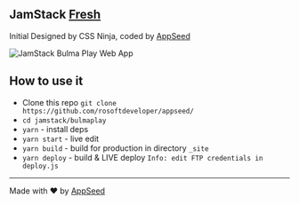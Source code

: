 ## JamStack [Fresh](https://bulma-css-bulmaplay.appseed.us)
Initial Designed by CSS Ninja, coded by [AppSeed](https://appseed.us) 

![JamStack Bulma Play Web App](https://static.appseed.us/misc/jamstack-bulma-css-bulmaplay.jpg)

## How to use it
- Clone this repo `git clone https://github.com/rosoftdeveloper/appseed/`
- `cd jamstack/bulmaplay`
- `yarn` - install deps
- `yarn start` - live edit
- `yarn build` - build for production in directory `_site`
- `yarn deploy` - build & LIVE deploy `Info: edit FTP credentials in deploy.js `

---
Made with ♥ by [AppSeed](https://appseed.us?ref=github)
